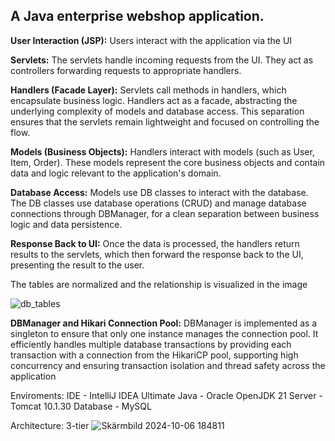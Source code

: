 ## A Java enterprise webshop application.

**User Interaction (JSP):**
Users interact with the application via the UI

**Servlets:**
The servlets handle incoming requests from the UI. They act as controllers forwarding requests to appropriate handlers.

**Handlers (Facade Layer):**
Servlets call methods in handlers, which encapsulate business logic. Handlers act as a facade, abstracting the underlying complexity of models and database access. This separation ensures that the servlets remain lightweight and focused on controlling the flow.

**Models (Business Objects):**
Handlers interact with models (such as User, Item, Order). These models represent the core business objects and contain data and logic relevant to the application's domain.

**Database Access:**
Models use DB classes to interact with the database. The DB classes use database operations (CRUD) and manage database connections through DBManager, for a clean separation between business logic and data persistence. 

**Response Back to UI:**
Once the data is processed, the handlers return results to the servlets, which then forward the response back to the UI, presenting the result to the user.

The tables are normalized and the relationship is visualized in the image

![db_tables](https://github.com/user-attachments/assets/b941f3d2-9c94-4de4-be0f-d48cf536d2c1)


**DBManager and Hikari Connection Pool:** 
DBManager is implemented as a singleton to ensure that only one instance manages the connection pool. It efficiently handles multiple database transactions by providing each transaction with a connection from the HikariCP pool, supporting high concurrency and ensuring transaction isolation and thread safety across the application

Enviroments:
IDE - IntelliJ IDEA Ultimate
Java - Oracle OpenJDK 21
Server - Tomcat 10.1.30
Database - MySQL    



Architecture: 3-tier
![Skärmbild 2024-10-06 184811](https://github.com/user-attachments/assets/ce112a60-9112-49bd-b81e-fea9e08f875f)


